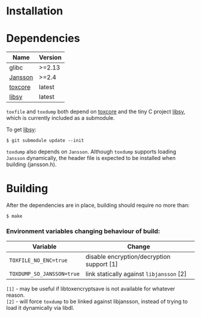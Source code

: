 Installation
============

# Dependencies


| Name      | Version  |
|-----------|----------|
| glibc     | >=2.13   |
| [Jansson] | >=2.4    |
| [toxcore] | latest   |
| [libsy]   | latest   |



`toxfile` and `toxdump` both depend on [toxcore] and the tiny C project [libsy], which is currently included as a submodule.

To get [libsy]:
```
$ git submodule update --init
```

`toxdump` also depends on `Jansson`.
Although `toxdump` supports loading `Jansson` dynamically, the header file is expected to be installed when building (jansson.h).


# Building


After the dependencies are in place, building should require no more than:
```
$ make
```


### Environment variables changing behaviour of build:

| Variable | Change |
|----------|--------|
| `TOXFILE_NO_ENC=true` | disable encryption/decryption support [1] |
| `TOXDUMP_SO_JANSSON=true` | link statically against `libjansson` [2] |


`[1]` - may be useful if libtoxencryptsave is not available for whatever reason.</br>
`[2]` - will force `toxdump` to be linked against libjansson, instead of trying to load it dynamically via libdl.


[toxcore]:https://github.com/irungentoo/toxcore
[libsy]:https://github.com/saneki/libsy
[Jansson]:http://www.digip.org/jansson/